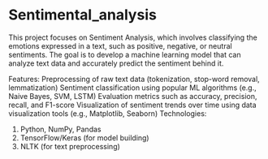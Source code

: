 # Sentimental_analysis
This project focuses on Sentiment Analysis, which involves classifying the emotions expressed in a text, such as positive, negative, or neutral sentiments. The goal is to develop a machine learning model that can analyze text data and accurately predict the sentiment behind it.

Features:
Preprocessing of raw text data (tokenization, stop-word removal, lemmatization)
Sentiment classification using popular ML algorithms (e.g., Naive Bayes, SVM, LSTM)
Evaluation metrics such as accuracy, precision, recall, and F1-score
Visualization of sentiment trends over time using data visualization tools (e.g., Matplotlib, Seaborn)
Technologies:

1. Python, NumPy, Pandas
2. TensorFlow/Keras (for model building)
3. NLTK (for text preprocessing)
